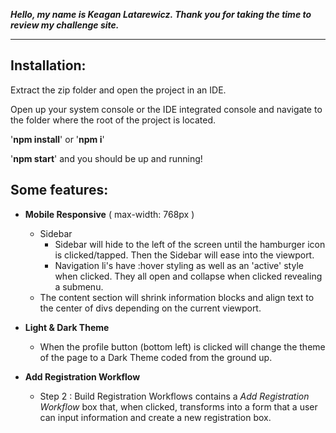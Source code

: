 ***Hello, my name is Keagan Latarewicz. Thank you for taking the time to review my challenge site.***
- - - -

## Installation: ##

Extract the zip folder and open the project in an IDE. 

Open up your system console or the IDE integrated console and navigate to the folder where the root of the project is located. 

'**npm install**' or '**npm i**'

'**npm start**' and you should be up and running!


## Some features: ##

* **Mobile Responsive** ( max-width: 768px )
  * Sidebar 
    * Sidebar will hide to the left of the screen until the hamburger icon is clicked/tapped. Then the Sidebar will ease into the viewport.
    * Navigation li's have :hover styling as well as an 'active' style when clicked. They all open and collapse when clicked revealing a submenu.
  * The content section will shrink information blocks and align text to the center of divs depending on the current viewport.

* **Light & Dark Theme**
  * When the profile button (bottom left) is clicked will change the theme of the page to a Dark Theme coded from the ground up.

* **Add Registration Workflow**
  * Step 2 : Build Registration Workflows contains a *Add Registration Workflow* box that, when clicked, transforms into a form that a user can input information and create a new registration box. 
